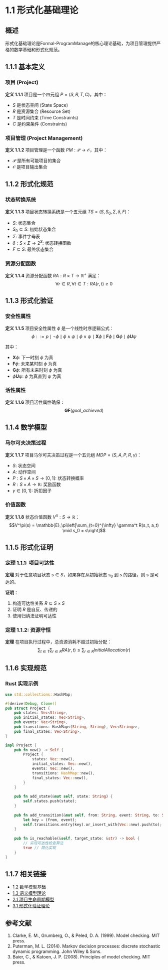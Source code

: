 # 1.1 形式化基础理论

## 概述

形式化基础理论是Formal-ProgramManage的核心理论基础，为项目管理提供严格的数学基础和形式化规范。

## 1.1.1 基本定义

### 项目 (Project)

**定义 1.1.1** 项目是一个四元组 $P = (S, R, T, C)$，其中：

- $S$ 是状态空间 (State Space)
- $R$ 是资源集合 (Resource Set)
- $T$ 是时间约束 (Time Constraints)
- $C$ 是约束条件 (Constraints)

### 项目管理 (Project Management)

**定义 1.1.2** 项目管理是一个函数 $PM: \mathcal{P} \rightarrow \mathcal{O}$，其中：

- $\mathcal{P}$ 是所有可能项目的集合
- $\mathcal{O}$ 是项目输出集合

## 1.1.2 形式化规范

### 状态转换系统

**定义 1.1.3** 项目状态转换系统是一个五元组 $TS = (S, S_0, \Sigma, \delta, F)$：

- $S$: 状态集合
- $S_0 \subseteq S$: 初始状态集合
- $\Sigma$: 事件字母表
- $\delta: S \times \Sigma \rightarrow 2^S$: 状态转换函数
- $F \subseteq S$: 最终状态集合

### 资源分配函数

**定义 1.1.4** 资源分配函数 $RA: R \times T \rightarrow \mathbb{R}^+$ 满足：
$$\forall r \in R, \forall t \in T: RA(r,t) \geq 0$$

## 1.1.3 形式化验证

### 安全性属性

**定义 1.1.5** 项目安全性属性 $\phi$ 是一个线性时序逻辑公式：
$$\phi ::= p \mid \neg \phi \mid \phi \land \psi \mid \phi \lor \psi \mid \mathbf{X}\phi \mid \mathbf{F}\phi \mid \mathbf{G}\phi \mid \phi \mathbf{U}\psi$$

其中：

- $\mathbf{X}\phi$: 下一时刻 $\phi$ 为真
- $\mathbf{F}\phi$: 未来某时刻 $\phi$ 为真
- $\mathbf{G}\phi$: 所有未来时刻 $\phi$ 为真
- $\phi \mathbf{U}\psi$: $\phi$ 为真直到 $\psi$ 为真

### 活性属性

**定义 1.1.6** 项目活性属性确保：
$$\mathbf{G}\mathbf{F}(goal\_achieved)$$

## 1.1.4 数学模型

### 马尔可夫决策过程

**定义 1.1.7** 项目马尔可夫决策过程是一个五元组 $MDP = (S, A, P, R, \gamma)$：

- $S$: 状态空间
- $A$: 动作空间
- $P: S \times A \times S \rightarrow [0,1]$: 状态转换概率
- $R: S \times A \rightarrow \mathbb{R}$: 奖励函数
- $\gamma \in [0,1]$: 折扣因子

### 价值函数

**定义 1.1.8** 状态价值函数 $V^\pi: S \rightarrow \mathbb{R}$：
$$V^\pi(s) = \mathbb{E}_\pi\left[\sum_{t=0}^{\infty} \gamma^t R(s_t, a_t) \mid s_0 = s\right]$$

## 1.1.5 形式化证明

### 定理 1.1.1: 项目可达性

**定理** 对于任意项目状态 $s \in S$，如果存在从初始状态 $s_0$ 到 $s$ 的路径，则 $s$ 是可达的。

**证明**：

1. 构造可达性关系 $R \subseteq S \times S$
2. 证明 $R$ 是自反、传递的
3. 使用归纳法证明可达性

### 定理 1.1.2: 资源守恒

**定理** 在项目执行过程中，总资源消耗不超过初始分配：
$$\sum_{t \in T} \sum_{r \in R} RA(r,t) \leq \sum_{r \in R} InitialAllocation(r)$$

## 1.1.6 实现规范

### Rust 实现示例

```rust
use std::collections::HashMap;

#[derive(Debug, Clone)]
pub struct Project {
    pub states: Vec<String>,
    pub initial_states: Vec<String>,
    pub events: Vec<String>,
    pub transitions: HashMap<(String, String), Vec<String>>,
    pub final_states: Vec<String>,
}

impl Project {
    pub fn new() -> Self {
        Project {
            states: Vec::new(),
            initial_states: Vec::new(),
            events: Vec::new(),
            transitions: HashMap::new(),
            final_states: Vec::new(),
        }
    }
    
    pub fn add_state(&mut self, state: String) {
        self.states.push(state);
    }
    
    pub fn add_transition(&mut self, from: String, event: String, to: String) {
        let key = (from, event);
        self.transitions.entry(key).or_insert_with(Vec::new).push(to);
    }
    
    pub fn is_reachable(&self, target_state: &str) -> bool {
        // 实现可达性检查算法
        true // 简化实现
    }
}
```

## 1.1.7 相关链接

- [1.2 数学模型基础](./mathematical-models.md)
- [1.3 语义模型理论](./semantic-models.md)
- [2.1 项目生命周期模型](../02-project-management/lifecycle-models.md)
- [3.1 形式化验证理论](../03-formal-verification/verification-theory.md)

## 参考文献

1. Clarke, E. M., Grumberg, O., & Peled, D. A. (1999). Model checking. MIT press.
2. Puterman, M. L. (2014). Markov decision processes: discrete stochastic dynamic programming. John Wiley & Sons.
3. Baier, C., & Katoen, J. P. (2008). Principles of model checking. MIT press.
